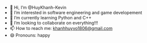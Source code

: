 - 👋 Hi, I’m @HuyKhanh-Kevin
- 👀 I’m interested in software engineering and game developement
- 🌱 I’m currently learning Python and C++
- 💞️ I’m looking to collaborate on everything!!!
- 📫 How to reach me: khanhhuyvo1806@gmail.com
- 😄 Pronouns: happy

<!---
HuyKhanh-Kevin/HuyKhanh-Kevin is a ✨ special ✨ repository because its `README.md` (this file) appears on your GitHub profile.
You can click the Preview link to take a look at your changes.
--->
